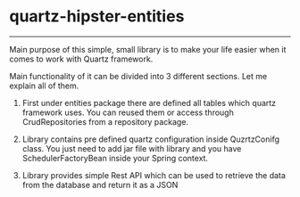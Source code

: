 # quartz-hipster-entities

----------------------------------------------------

Main purpose of this simple, small library is to make your life easier when it comes to work with Quartz framework. 

Main functionality of it can be divided into 3 different sections. Let me explain all of them.
 
1. First under entities package there are defined all tables which quartz framework uses. 
   You can reused them or access through CrudRepositories from a repository package. 
   
2. Library contains pre defined quartz configuration inside QuzrtzConifg class. You just need to add jar file with 
   library and you have SchedulerFactoryBean inside your Spring context. 
   
3. Library provides simple Rest API which can be used to retrieve the data from the database and return it as a JSON

   